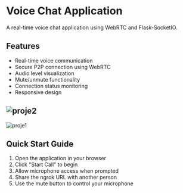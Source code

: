 # Voice Chat Application
A real-time voice chat application using WebRTC and Flask-SocketIO.

## Features

- Real-time voice communication
- Secure P2P connection using WebRTC
- Audio level visualization
- Mute/unmute functionality
- Connection status monitoring
- Responsive design

![proje2](https://github.com/user-attachments/assets/beeb7698-3c68-4b8f-a1ef-6c0ad0139b74)
-----------------------------------------------------
![proje1](https://github.com/user-attachments/assets/a56a7117-90d8-431c-adb1-07bee4423496)

## Quick Start Guide
1. Open the application in your browser
2. Click "Start Call" to begin
3. Allow microphone access when prompted
4. Share the ngrok URL with another person
5. Use the mute button to control your microphone



